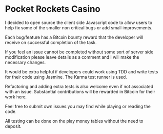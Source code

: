 Pocket Rockets Casino
===================

I decided to open source the client side Javascript code to allow users to help fix some of the smaller non 
critical bugs or add small improvements.

Each bug/feature has a Bitcoin bounty reward that the developer will receive on successful completion of the task.

If you feel an issue cannot be completed without some sort of server side modification please leave details as a comment 
and I will make the necessary changes.

It would be extra helpful if developers could work using TDD and write tests for their code using Jasmine. 
The Karma test runner is used.

Refactoring and adding extra tests is also welcome even if not associated with an issue. Substantial contributions will be 
rewarded in Bitcoin for their work here.

Feel free to submit own issues you may find while playing or reading the code.

All testing can be done on the play money tables without the need to deposit.

